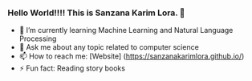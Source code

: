 ### Hello World!!!! This is Sanzana Karim Lora. 👋

<!--
**SanzanaKarimLora/SanzanaKarimLora** is a ✨ _special_ ✨ repository because its `README.md` (this file) appears on your GitHub profile.

Here are some ideas to get you started:

- 🔭 I’m currently working on ...
- 🌱 I’m currently learning ...
- 👯 I’m looking to collaborate on ...
- 🤔 I’m looking for help with ...
- 💬 Ask me about ...
- 📫 How to reach me: ...
- 😄 Pronouns: ...
- ⚡ Fun fact: ...
-->
- 🌱 I’m currently learning Machine Learning and Natural Language Processing
- 💬 Ask me about any topic related to computer science
- 📫 How to reach me: [Website] (https://sanzanakarimlora.github.io/)
- ⚡ Fun fact: Reading story books
